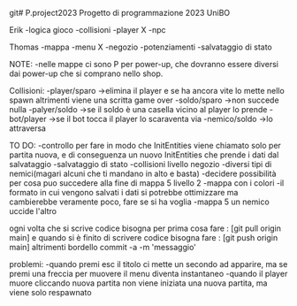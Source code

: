 git# P.project2023
Progetto di programmazione 2023 UniBO

Erik
-logica gioco
-collisioni
-player  X
-npc

Thomas
-mappa
-menu  X
-negozio
-potenziamenti
-salvataggio di stato


NOTE:
-nelle mappe ci sono P per power-up, che dovranno essere diversi dai power-up che si comprano nello shop.

Collisioni:
-player/sparo ->elimina il player e se ha ancora vite lo mette nello spawn altrimenti viene una scritta game over 
-soldo/sparo  ->non succede nulla
-palyer/soldo ->se il soldo è una casella vicino al player lo prende
-bot/player   ->se il bot tocca il player lo scaraventa via
-nemico/soldo ->lo attraversa



TO DO:
-controllo per fare in modo che InitEntities viene chiamato solo per partita nuova, e di conseguenza un nuovo InitEntities che prende i dati dal salvataggio
-salvataggio di stato
-collisioni livello negozio
-diversi tipi di nemici(magari alcuni che ti mandano in alto e basta)
-decidere possibilità per cosa puo succedere alla fine di mappa 5 livello 2
-mappa con i colori
-il formato in cui vengono salvati i dati si potrebbe ottimizzare ma cambierebbe veramente poco, fare se si ha voglia
-mappa 5 un nemico uccide l'altro

ogni volta che si scrive codice bisogna per prima cosa fare : [git pull origin main] e quando si è finito di scrivere codice bisogna fare : [git push origin main] altrimenti bordello 
commit -a -m 'messaggio'

problemi:
-quando premi esc il titolo ci mette un secondo ad apparire, ma se premi una freccia per muovere il menu diventa instantaneo
-quando il player muore cliccando nuova partita non viene iniziata una nuova partita, ma viene solo respawnato

